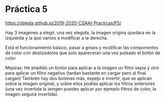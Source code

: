 # Práctica 5

https://sbleda.github.io/2019-2020-CSAAI-Practicas/P5/

Hay 3 imagenes a elegir, una vez elegida, la imagen origina quedara en la izquierda y la que vamos a modificar a la derecha.

Está el funcionamiento básico, pasar a grises y modificar las componentes de color con deslizadores que solo apareceran una vez pulsado el botón de color.

Mejoras:
He añadido un botón para aplicar a la imagen un filtro sepia y otro para aplicar un filtro negativo (tardan bastante en cargar pero al final cargan)
También hay dos botones más, espejo e invertir, que se aplican sobre la imagen original, y sobre ellos podrás aplicar los filtros anteriores (una vez invertida la iamgen puedes aplicar por ejemplo filtros de color, la imagen seguirá invertida).
